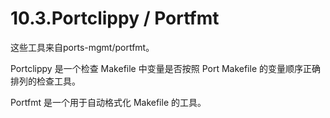 # 10.3.Portclippy / Portfmt

这些工具来自ports-mgmt/portfmt。

Portclippy 是一个检查 Makefile 中变量是否按照 Port Makefile 的变量顺序正确排列的检查工具。

Portfmt 是一个用于自动格式化 Makefile 的工具。
